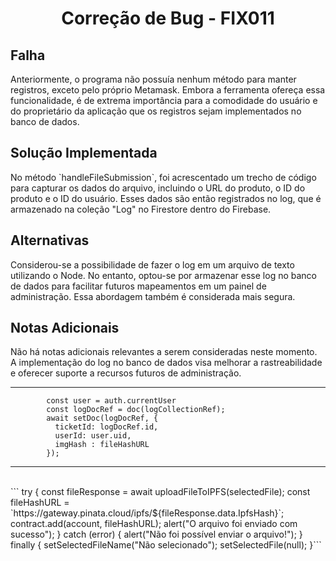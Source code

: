 <!-- Título Principal -->
<h1 align="center">Correção de Bug - FIX011</h1>


<!-- Seção do Problema -->
<h2>Falha</h2>

<p>
  Anteriormente, o programa não possuía nenhum método para manter registros, exceto pelo próprio Metamask. Embora a ferramenta ofereça essa funcionalidade, é de extrema importância para a comodidade do usuário e do proprietário da aplicação que os registros sejam implementados no banco de dados.
</p>

<!-- Seção da Solução -->
<h2>Solução Implementada</h2>

<p>
  No método `handleFileSubmission`, foi acrescentado um trecho de código para capturar os dados do arquivo, incluindo o URL do produto, o ID do produto e o ID do usuário. Esses dados são então registrados no log, que é armazenado na coleção "Log" no Firestore dentro do Firebase.
</p>

<!-- Seção de Alternativas Consideradas -->
<h2>Alternativas</h2>

<p>
  Considerou-se a possibilidade de fazer o log em um arquivo de texto utilizando o Node. No entanto, optou-se por armazenar esse log no banco de dados para facilitar futuros mapeamentos em um painel de administração. Essa abordagem também é considerada mais segura.
</p>

<!-- Seção de Notas Adicionais -->
<h2>Notas Adicionais</h2>

<p>
  Não há notas adicionais relevantes a serem consideradas neste momento. A implementação do log no banco de dados visa melhorar a rastreabilidade e oferecer suporte a recursos futuros de administração.
</p>

<hr>

``` const logCollectionRef = collection(db, "Log");
        const user = auth.currentUser
        const logDocRef = doc(logCollectionRef);
        await setDoc(logDocRef, {
          ticketId: logDocRef.id,
          userId: user.uid,
          imgHash : fileHashURL
        });
```

<hr>
<br>
``` try {
        const fileResponse = await uploadFileToIPFS(selectedFile);
        const fileHashURL = `https://gateway.pinata.cloud/ipfs/${fileResponse.data.IpfsHash}`;
        contract.add(account, fileHashURL);
        alert("O arquivo foi enviado com sucesso");
      } catch (error) {
        alert("Não foi possível enviar o arquivo!");
      } finally {
        setSelectedFileName("Não selecionado");
        setSelectedFile(null);
      }```

